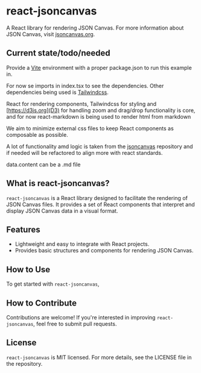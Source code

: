 
# react-jsoncanvas

A React library for rendering JSON Canvas. For more information about
JSON Canvas, visit [jsoncanvas.org](https://jsoncanvas.org).

## Current state/todo/needed
Provide a [Vite](https://vitejs.dev) environment with a proper package.json to run this example in.

For now se imports in index.tsx to see the dependencies. Other dependencies being used is [Tailwindcss](https://tailwindcss.com).

React for rendering components, Tailwindcss for styling and [https://d3js.org](D3) for handling zoom and drag/drop functionality is core, and for now react-markdown is being used to render html from markdown

We aim to minimize external css files to keep React components as composable as possible.

A lot of functionality amd logic is taken from the [jsoncanvas](https://github.com/obsidianmd/jsoncanvas) repository and if needed will be refactored to align more with react standards.

data.content can be a .md file

## What is react-jsoncanvas?

`react-jsoncanvas` is a React library designed to facilitate the rendering of JSON Canvas files. It provides a set of React components that interpret and display JSON Canvas data in a visual format.

## Features

- Lightweight and easy to integrate with React projects.
- Provides basic structures and components for rendering JSON Canvas.

## How to Use

To get started with `react-jsoncanvas`,

## How to Contribute
Contributions are welcome! If you're interested in improving `react-jsoncanvas`, feel free to
submit pull requests.

## License
`react-jsoncanvas` is MIT licensed. For more details, see the LICENSE file in the repository.
